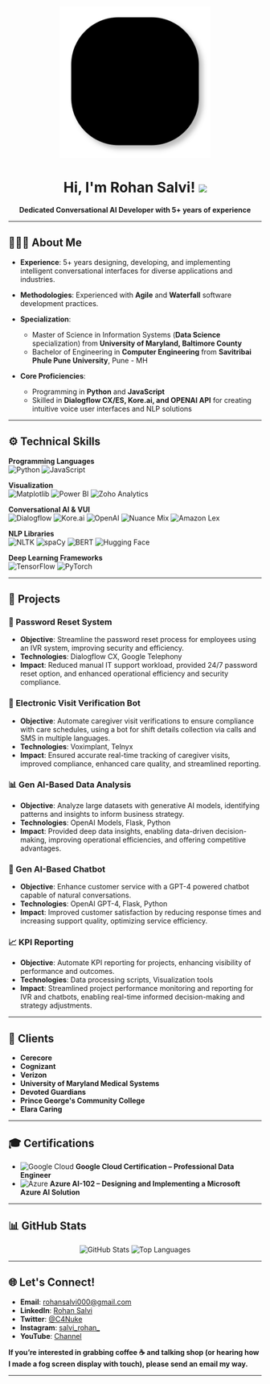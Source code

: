 <!--
If you want to add a profile view counter, you can use services like https://visitor-badge.glitch.me or https://komarev.com. 
Example: ![Visitors](https://visitor-badge.glitch.me/badge?page_id=USERNAME.REPONAME)
Replace USERNAME with your GitHub username. 
-->

<div align="center">
  <img src="lines.svg" alt="Header Image" width="300" />

  # Hi, I'm Rohan Salvi! <img src="https://media.giphy.com/media/hvRJCLFzcasrR4ia7z/giphy.gif" width="28">
  **Dedicated Conversational AI Developer with 5+ years of experience**  
</div>

---

## 👨🏻‍💻 About Me

- **Experience**: 5+ years designing, developing, and implementing intelligent conversational interfaces for diverse applications and industries.  
- **Methodologies**: Experienced with **Agile** and **Waterfall** software development practices.  
- **Specialization**:  
  - Master of Science in Information Systems (**Data Science** specialization) from **University of Maryland, Baltimore County**  
  - Bachelor of Engineering in **Computer Engineering** from **Savitribai Phule Pune University**, Pune - MH  

- **Core Proficiencies**:  
  - Programming in **Python** and **JavaScript**  
  - Skilled in **Dialogflow CX/ES, Kore.ai, and OPENAI API** for creating intuitive voice user interfaces and NLP solutions  

---

## ⚙️ Technical Skills

**Programming Languages**  
![Python](https://img.shields.io/badge/Python-3776AB?style=flat-square&logo=python&logoColor=white) 
![JavaScript](https://img.shields.io/badge/JavaScript-F7DF1E?style=flat-square&logo=javascript&logoColor=black)

**Visualization**  
![Matplotlib](https://img.shields.io/badge/Matplotlib-007ACC?style=flat-square&logo=python&logoColor=white)
![Power BI](https://img.shields.io/badge/Power%20BI-F2C811?style=flat-square&logo=powerbi&logoColor=black)
![Zoho Analytics](https://img.shields.io/badge/Zoho%20Analytics-d42127?style=flat-square&logo=zoho&logoColor=white)

**Conversational AI & VUI**  
![Dialogflow](https://img.shields.io/badge/Dialogflow-FF9800?style=flat-square&logo=dialogflow&logoColor=white)
![Kore.ai](https://img.shields.io/badge/Kore.ai-3360FF?style=flat-square)
![OpenAI](https://img.shields.io/badge/OpenAI-412991?style=flat-square&logo=openai&logoColor=white)
![Nuance Mix](https://img.shields.io/badge/NuanceMix-00758f?style=flat-square)
![Amazon Lex](https://img.shields.io/badge/Amazon%20Lex-232F3E?style=flat-square&logo=amazon-aws&logoColor=white)

**NLP Libraries**  
![NLTK](https://img.shields.io/badge/NLTK-85C44E?style=flat-square)
![spaCy](https://img.shields.io/badge/spaCy-09A3D5?style=flat-square)
![BERT](https://img.shields.io/badge/BERT-181717?style=flat-square&logo=github)
![Hugging Face](https://img.shields.io/badge/Hugging%20Face-FFD858?style=flat-square&logo=huggingface&logoColor=black)

**Deep Learning Frameworks**  
![TensorFlow](https://img.shields.io/badge/TensorFlow-FF6F00?style=flat-square&logo=TensorFlow&logoColor=white)
![PyTorch](https://img.shields.io/badge/PyTorch-EE4C2C?style=flat-square&logo=PyTorch&logoColor=white)

---

## 🚀 Projects

### 🔑 Password Reset System
- **Objective**: Streamline the password reset process for employees using an IVR system, improving security and efficiency.  
- **Technologies**: Dialogflow CX, Google Telephony  
- **Impact**: Reduced manual IT support workload, provided 24/7 password reset option, and enhanced operational efficiency and security compliance.

### 🏥 Electronic Visit Verification Bot
- **Objective**: Automate caregiver visit verifications to ensure compliance with care schedules, using a bot for shift details collection via calls and SMS in multiple languages.  
- **Technologies**: Voximplant, Telnyx  
- **Impact**: Ensured accurate real-time tracking of caregiver visits, improved compliance, enhanced care quality, and streamlined reporting.

### 📊 Gen AI-Based Data Analysis
- **Objective**: Analyze large datasets with generative AI models, identifying patterns and insights to inform business strategy.  
- **Technologies**: OpenAI Models, Flask, Python  
- **Impact**: Provided deep data insights, enabling data-driven decision-making, improving operational efficiencies, and offering competitive advantages.

### 💬 Gen AI-Based Chatbot
- **Objective**: Enhance customer service with a GPT-4 powered chatbot capable of natural conversations.  
- **Technologies**: OpenAI GPT-4, Flask, Python  
- **Impact**: Improved customer satisfaction by reducing response times and increasing support quality, optimizing service efficiency.

### 📈 KPI Reporting
- **Objective**: Automate KPI reporting for projects, enhancing visibility of performance and outcomes.  
- **Technologies**: Data processing scripts, Visualization tools  
- **Impact**: Streamlined project performance monitoring and reporting for IVR and chatbots, enabling real-time informed decision-making and strategy adjustments.

---

## 🤝 Clients
- **Cerecore**  
- **Cognizant**  
- **Verizon**  
- **University of Maryland Medical Systems**  
- **Devoted Guardians**  
- **Prince George's Community College**  
- **Elara Caring**  

---

## 🎓 Certifications
- <img src="https://img.icons8.com/color/48/000000/google-cloud.png" alt="Google Cloud" width="24" /> **Google Cloud Certification – Professional Data Engineer**  
- <img src="https://img.icons8.com/color/48/000000/azure-1.png" alt="Azure" width="24" /> **Azure AI-102 – Designing and Implementing a Microsoft Azure AI Solution**

---

## 📊 GitHub Stats

<!-- Substitute YOUR_GITHUB_USERNAME in the links below with your actual GitHub username -->

<p align="center">
  <img src="https://github-readme-stats.vercel.app/api?username=YOUR_GITHUB_USERNAME&show_icons=true&theme=radical" height="150" alt="GitHub Stats" />
  <img src="https://github-readme-stats.vercel.app/api/top-langs/?username=YOUR_GITHUB_USERNAME&layout=compact&theme=radical" height="150" alt="Top Languages" />
</p>

---

## 🌐 Let's Connect!

- **Email**: [rohansalvi000@gmail.com](mailto:rohansalvi000@gmail.com)  
- **LinkedIn**: [Rohan Salvi](#) <!-- Replace # with your actual LinkedIn URL -->
- **Twitter**: [@C4Nuke](https://twitter.com/C4Nuke)  
- **Instagram**: [salvi_rohan_](https://www.instagram.com/salvi_rohan_/)  
- **YouTube**: [Channel](https://www.youtube.com/channel/UCX8dtHT7owIgg3JzTff1OBg/)  

**If you’re interested in grabbing coffee ☕️ and talking shop (or hearing how I made a fog screen display with touch), please send an email my way.**  

---
